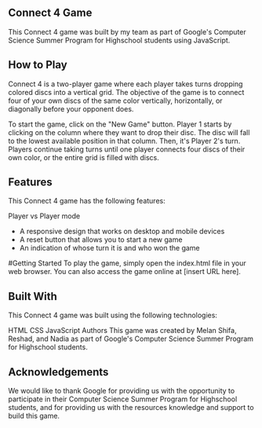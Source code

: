 ## Connect 4 Game
This Connect 4 game was built by my team as part of Google's Computer Science Summer Program for Highschool students using JavaScript.

## How to Play
Connect 4 is a two-player game where each player takes turns dropping colored discs into a vertical grid. The objective of the game is to connect four of your own discs of the same color vertically, horizontally, or diagonally before your opponent does.

To start the game, click on the "New Game" button. Player 1 starts by clicking on the column where they want to drop their disc. The disc will fall to the lowest available position in that column. Then, it's Player 2's turn. Players continue taking turns until one player connects four discs of their own color, or the entire grid is filled with discs.

## Features
This Connect 4 game has the following features:

Player vs Player mode
- A responsive design that works on desktop and mobile devices
- A reset button that allows you to start a new game
- An indication of whose turn it is and who won the game

#Getting Started
To play the game, simply open the index.html file in your web browser. You can also access the game online at [insert URL here].

## Built With
This Connect 4 game was built using the following technologies:

HTML
CSS
JavaScript
Authors
This game was created by Melan Shifa, Reshad, and Nadia as part of Google's Computer Science Summer Program for Highschool students.

## Acknowledgements
We would like to thank Google for providing us with the opportunity to participate in their Computer Science Summer Program for Highschool students, and for providing us with the resources knowledge and support to build this game.

